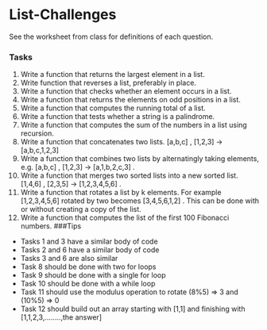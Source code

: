 # List-Challenges

See the worksheet from class for definitions of each question.
### Tasks
1.  Write a function that returns the largest element in a list.
2.  Write function that reverses a list, preferably in place.
3.  Write a function that checks whether an element occurs in a list.
4.  Write a function that returns the elements on odd positions in a list.
5.  Write a function that computes the running total of a list.
6.  Write a function that tests whether a string is a palindrome.
7.  Write a function that computes the sum of the numbers in a list using recursion.
8.  Write a function that concatenates two lists.  [a,b,c] ,  [1,2,3]  →  [a,b,c,1,2,3]
9.  Write a function that combines two lists by alternatingly taking elements, e.g.  [a,b,c] ,  [1,2,3]  →  [a,1,b,2,c,3] .
10.  Write a function that merges two sorted lists into a new sorted list. [1,4,6] , [2,3,5]  →  [1,2,3,4,5,6] .
11.  Write a function that rotates a list by  k  elements. For example  [1,2,3,4,5,6]  rotated by two becomes [3,4,5,6,1,2] . This can be done with or without creating a copy of the list.
12.  Write a function that computes the list of the first 100 Fibonacci numbers.
###Tips
-  Tasks 1 and 3 have a similar body of code
-  Tasks 2 and 6 have a similar body of code
-  Tasks 3 and 6 are also similar
-  Task 8 should be done with two for loops
-  Task 9 should be done with a single for loop
-  Task 10 should be done with a while loop
-  Task 11 should use the modulus operation to rotate (8%5) => 3 and (10%5) => 0
-  Task 12 should build out an array starting with [1,1] and finishing with [1,1,2,3,........,the answer]
